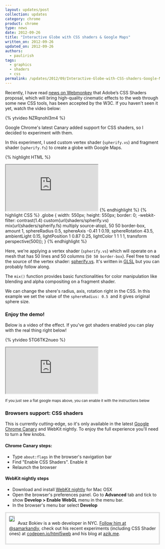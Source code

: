 ```yaml
---
layout: updates/post
collection: updates
category: chrome
product: chrome
type: news
date: 2012-09-26
title: "Interactive Globe with CSS shaders & Google Maps"
written_on: 2012-09-26
updated_on: 2012-09-26
authors:
  - paulirish
tags:
  - graphics
  - shaders
  - css
permalink: /updates/2012/09/Interactive-Globe-with-CSS-shaders-Google-Maps.html
---
```


<p>Recently, I have read <a href="http://www.webmonkey.com/2012/09/adobes-css-shaders-now-an-official-web-standard/" title="" target="_blank">news on Webmonkey</a> that Adobe’s CSS Shaders proposal, which will bring high-quality cinematic effects to the web through some new CSS tools, has been accepted by the W3C. If you haven't seen it yet, watch the video below:</p>

{% ytvideo NZRqnohI3m4 %} 

<!--The Web is developing so quickly, it surprises me.-->

<p>Google Chrome's latest Canary added support for CSS shaders, so I decided to experiment with them.</p>

<p>In this experiment, I used custom vertex shader (<code>spherify.vs</code>) and fragment shader (<code>spherify.fs</code>) to create a globe with Google Maps.</p>

{% highlight HTML %}
<iframe
  class="globe"
  src="http://maps.google.com/?ie=UTF8&amp;amp;ll=14.597042,-15.625&amp;amp;spn=158.47027,316.054688&amp;amp;t=h&amp;amp;z=2&amp;amp;output=embed"
  scrolling="no"></iframe>
{% endhighlight %}
{% highlight CSS %}
.globe {
  width: 550px;
  height: 550px;
  border: 0;
  -webkit-filter: contrast(1.4) custom(url(shaders/spherify.vs) mix(url(shaders/spherify.fs) multiply source-atop),
    50 50 border-box,
    amount 1,
    sphereRadius 0.5,
    sphereAxis -0.41 1 0.19,
    sphereRotation 43.5,
    ambientLight 0.15,
    lightPosition 1 0.87 0.25,
    lightColor 1 1 1 1,
    transform perspective(500));
}
{% endhighlight %}

<p>
Here, we're applying a vertex shader (<code>spherify.vs</code>) which will operate on a mesh that has 50 lines and 50 columns (<code>50 50 border-box</code>). Feel free to read the source of the vertex shader: <a href="http://is.gd/spherifyvs">spherify.vs</a>. It's written in <a href="http://en.wikipedia.org/wiki/GLSL">GLSL</a> but you can probably follow along.
</p>
<p>The <code>mix()</code> function provides basic functionalities for color manipulation like blending and alpha compositing on a fragment shader. </p>

<p>We can change the shere's radius, axis, rotation right in the CSS. In this example we set the value of the <code>sphereRadius: 0.5 </code>and it gives original sphere size.</p>

<h3>Enjoy the demo!</h3>

<p>Below is a video of the effect. If you've got shaders enabled you can play with the real thing right below!</p>


{% ytvideo 5TG6TK2nueo %}

<iframe class="globe" src="http://maps.google.com/?ie=UTF8&amp;ll=14.597042,-15.625&amp;spn=158.47027,316.054688&amp;t=h&amp;z=2&amp;output=embed" scrolling="no"></iframe>

<p><small>If you just see a flat google maps above, you can enable it with the instructions below</small></p>

<h3>Browsers support: CSS shaders</h3>
<p>This is currently cutting-edge, so it's only available in the latest <a href="https://tools.google.com/dlpage/chromesxs" title="Download Google Chrome Canary" target="_blank">Google Chrome Canary</a> and WebKit nightly. To enjoy the full experience you'll need to turn a few knobs.
</p>
<h4>Chrome Canary steps:</h4>
<ul>
	<li>Type <code>about:flags</code> in the browser's navigation bar</li>
        <li>Find "Enable CSS Shaders". Enable it
	<li>Relaunch the browser</li>
</ul>
<h4>WebKit nightly steps</h4>
<ul>
	<li>Download and install <a href="http://nightly.webkit.org/" title="Download WebKit nightly build for Mac" target="_blank">WebKit nightly</a> for Mac OSX</li>
	<li>Open the browser's preferences panel. Go to <b>Advanced</b> tab and tick to show <b>Develop > Enable WebGL</b> menu in the menu bar.</li>
	<li>In the browser's menu bar select <b>Develop </b></li>
</ul>



<aside class="bio clearfix" style="border: 3px double #CCC;
padding: 10px;">

<img src="http://api.twitter.com/1/users/profile_image/samarkandiy?size=normal" align=left style="margin: 0 10px 0 0; border: 1px solid gray; border-radius:2px">


Avaz Bokiev is a web developer in NYC. <a href="https://twitter.com/samarkandiy">Follow him at @samarkandiy</a>, check out his recent experiments (including CSS Shader ones) at <a href="http://codepen.io/html5web">codepen.io/html5web</a> and his blog at <a href="http://azik.me/">azik.me</a>.

</aside>
